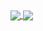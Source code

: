 <a href="https://github.com/anuraghazra/github-readme-stats">
  <img align="center" src="https://github-readme-stats-delameter.vercel.app/api?username=delameter&show_icons=true&theme=transparent&include_all_commits=true&disable_animations=true" />
</a>
<a href="https://github.com/anuraghazra/convoychat">
  <img align="center" src="https://github-readme-stats-delameter.vercel.app/api/top-langs?username=delameter&langs_count=8&theme=transparent&exclude_repo=github-readme-stats,skeleton-symfony4,skeleton-python3&layout=compact" />
</a>
